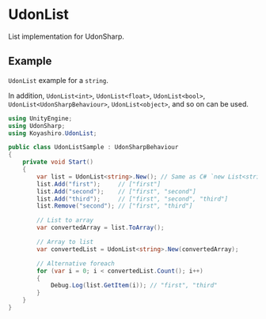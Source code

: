 # UdonList

List implementation for UdonSharp.

## Example

`UdonList` example for a `string`.

In addition, `UdonList<int>`, `UdonList<float>`, `UdonList<bool>`,
`UdonList<UdonSharpBehaviour>`, `UdonList<object>`, and so on can be used.

```cs
using UnityEngine;
using UdonSharp;
using Koyashiro.UdonList;

public class UdonListSample : UdonSharpBehaviour
{
    private void Start()
    {
        var list = UdonList<string>.New(); // Same as C# `new List<string>();`
        list.Add("first");     // ["first"]
        list.Add("second");    // ["first", "second"]
        list.Add("third");     // ["first", "second", "third"]
        list.Remove("second"); // ["first", "third"]

        // List to array
        var convertedArray = list.ToArray();

        // Array to list
        var convertedList = UdonList<string>.New(convertedArray);

        // Alternative foreach
        for (var i = 0; i < convertedList.Count(); i++)
        {
            Debug.Log(list.GetItem(i)); // "first", "third"
        }
    }
}
```
